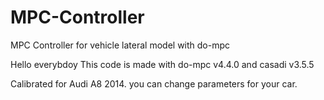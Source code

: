# MPC-Controller
MPC Controller for vehicle lateral model with do-mpc

Hello everybdoy
This code is made with do-mpc v4.4.0 and casadi v3.5.5

Calibrated for Audi A8 2014. you can change parameters for your car.
